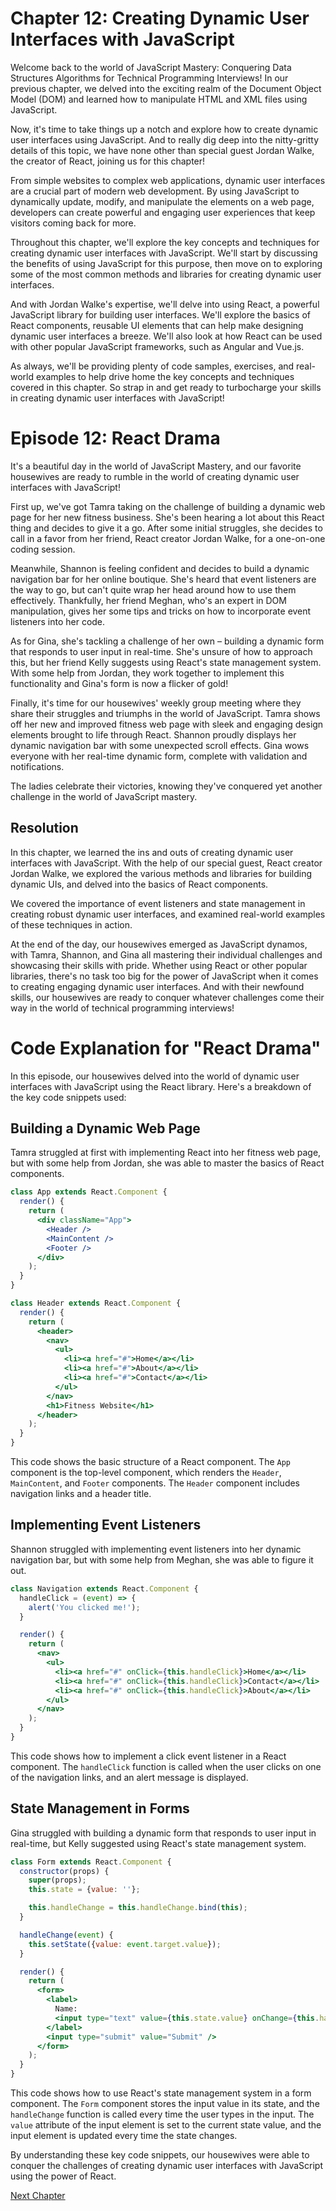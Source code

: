 # Chapter 12: Creating Dynamic User Interfaces with JavaScript

Welcome back to the world of JavaScript Mastery: Conquering Data Structures Algorithms for Technical Programming Interviews! In our previous chapter, we delved into the exciting realm of the Document Object Model (DOM) and learned how to manipulate HTML and XML files using JavaScript.

Now, it's time to take things up a notch and explore how to create dynamic user interfaces using JavaScript. And to really dig deep into the nitty-gritty details of this topic, we have none other than special guest Jordan Walke, the creator of React, joining us for this chapter!

From simple websites to complex web applications, dynamic user interfaces are a crucial part of modern web development. By using JavaScript to dynamically update, modify, and manipulate the elements on a web page, developers can create powerful and engaging user experiences that keep visitors coming back for more.

Throughout this chapter, we'll explore the key concepts and techniques for creating dynamic user interfaces with JavaScript. We'll start by discussing the benefits of using JavaScript for this purpose, then move on to exploring some of the most common methods and libraries for creating dynamic user interfaces.

And with Jordan Walke's expertise, we'll delve into using React, a powerful JavaScript library for building user interfaces. We'll explore the basics of React components, reusable UI elements that can help make designing dynamic user interfaces a breeze. We'll also look at how React can be used with other popular JavaScript frameworks, such as Angular and Vue.js.

As always, we'll be providing plenty of code samples, exercises, and real-world examples to help drive home the key concepts and techniques covered in this chapter. So strap in and get ready to turbocharge your skills in creating dynamic user interfaces with JavaScript!
# Episode 12: React Drama

It's a beautiful day in the world of JavaScript Mastery, and our favorite housewives are ready to rumble in the world of creating dynamic user interfaces with JavaScript! 

First up, we've got Tamra taking on the challenge of building a dynamic web page for her new fitness business. She's been hearing a lot about this React thing and decides to give it a go. After some initial struggles, she decides to call in a favor from her friend, React creator Jordan Walke, for a one-on-one coding session.

Meanwhile, Shannon is feeling confident and decides to build a dynamic navigation bar for her online boutique. She's heard that event listeners are the way to go, but can't quite wrap her head around how to use them effectively. Thankfully, her friend Meghan, who's an expert in DOM manipulation, gives her some tips and tricks on how to incorporate event listeners into her code.

As for Gina, she's tackling a challenge of her own – building a dynamic form that responds to user input in real-time. She's unsure of how to approach this, but her friend Kelly suggests using React's state management system. With some help from Jordan, they work together to implement this functionality and Gina's form is now a flicker of gold!

Finally, it's time for our housewives' weekly group meeting where they share their struggles and triumphs in the world of JavaScript. Tamra shows off her new and improved fitness web page with sleek and engaging design elements brought to life through React. Shannon proudly displays her dynamic navigation bar with some unexpected scroll effects. Gina wows everyone with her real-time dynamic form, complete with validation and notifications.

The ladies celebrate their victories, knowing they've conquered yet another challenge in the world of JavaScript mastery.

## Resolution

In this chapter, we learned the ins and outs of creating dynamic user interfaces with JavaScript. With the help of our special guest, React creator Jordan Walke, we explored the various methods and libraries for building dynamic UIs, and delved into the basics of React components.

We covered the importance of event listeners and state management in creating robust dynamic user interfaces, and examined real-world examples of these techniques in action.

At the end of the day, our housewives emerged as JavaScript dynamos, with Tamra, Shannon, and Gina all mastering their individual challenges and showcasing their skills with pride. Whether using React or other popular libraries, there's no task too big for the power of JavaScript when it comes to creating engaging dynamic user interfaces. And with their newfound skills, our housewives are ready to conquer whatever challenges come their way in the world of technical programming interviews!
# Code Explanation for "React Drama"

In this episode, our housewives delved into the world of dynamic user interfaces with JavaScript using the React library. Here's a breakdown of the key code snippets used:

## Building a Dynamic Web Page

Tamra struggled at first with implementing React into her fitness web page, but with some help from Jordan, she was able to master the basics of React components.

```jsx
class App extends React.Component {
  render() {
    return (
      <div className="App">
        <Header />
        <MainContent />
        <Footer />
      </div>
    );
  }
}

class Header extends React.Component {
  render() {
    return (
      <header>
        <nav>
          <ul>
            <li><a href="#">Home</a></li>
            <li><a href="#">About</a></li>
            <li><a href="#">Contact</a></li>
          </ul>
        </nav>
        <h1>Fitness Website</h1>
      </header>
    );
  }
}
```

This code shows the basic structure of a React component. The `App` component is the top-level component, which renders the `Header`, `MainContent`, and `Footer` components. The `Header` component includes navigation links and a header title.

## Implementing Event Listeners

Shannon struggled with implementing event listeners into her dynamic navigation bar, but with some help from Meghan, she was able to figure it out.

```jsx
class Navigation extends React.Component {
  handleClick = (event) => {
    alert('You clicked me!');
  }

  render() {
    return (
      <nav>
        <ul>
          <li><a href="#" onClick={this.handleClick}>Home</a></li>
          <li><a href="#" onClick={this.handleClick}>Contact</a></li>
          <li><a href="#" onClick={this.handleClick}>About</a></li>
        </ul>
      </nav>
    );
  }
}
```

This code shows how to implement a click event listener in a React component. The `handleClick` function is called when the user clicks on one of the navigation links, and an alert message is displayed.

## State Management in Forms

Gina struggled with building a dynamic form that responds to user input in real-time, but Kelly suggested using React's state management system.

```jsx
class Form extends React.Component {
  constructor(props) {
    super(props);
    this.state = {value: ''};

    this.handleChange = this.handleChange.bind(this);
  }

  handleChange(event) {
    this.setState({value: event.target.value});
  }

  render() {
    return (
      <form>
        <label>
          Name:
          <input type="text" value={this.state.value} onChange={this.handleChange} />
        </label>
        <input type="submit" value="Submit" />
      </form>
    );
  }
}
```

This code shows how to use React's state management system in a form component. The `Form` component stores the input value in its state, and the `handleChange` function is called every time the user types in the input. The `value` attribute of the input element is set to the current state value, and the input element is updated every time the state changes.

By understanding these key code snippets, our housewives were able to conquer the challenges of creating dynamic user interfaces with JavaScript using the power of React.


[Next Chapter](13_Chapter13.md)